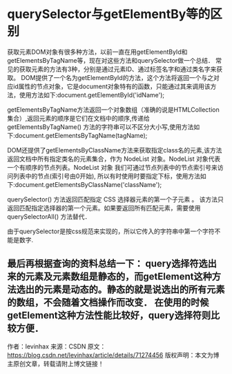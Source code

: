 # querySelector与getElementBy等的区别

获取元素DOM对象有很多种方法，以前一直在用getElementById和getElementsByTagName等，现在对这些方法和querySelector做一个总结． 
常见的获取元素的方法有3种，分别是通过元素ID、通过标签名字和通过类名字来获取。 
DOM提供了一个名为getElementById的方法，这个方法将返回一个与之对应id属性的节点对象，它是document对象特有的函数，只能通过其来调用该方法，使用方法如下:document.getElementById('idName');

getElementsByTagName方法返回一个对象数组（准确的说是HTMLCollection集合）,返回元素的顺序是它们在文档中的顺序,传递给 getElementsByTagName() 方法的字符串可以不区分大小写,使用方法如下:document.getElementsByTagName(tagName);

DOM还提供了getElementsByClassName方法来获取指定class名的元素,该方法返回文档中所有指定类名的元素集合，作为 NodeList 对象。NodeList 对象代表一个有顺序的节点列表。NodeList 对象 我们可通过节点列表中的节点索引号来访问列表中的节点(索引号由0开始), 所以有时使用时要指定下标，使用方法如下:document.getElementsByClassName('className');

querySelector() 方法返回匹配指定 CSS 选择器元素的第一个子元素 。 该方法只返回匹配指定选择器的第一个元素。如果要返回所有匹配元素，需要使用 querySelectorAll() 方法替代．

由于querySelector是按css规范来实现的，所以它传入的字符串中第一个字符不能是数字.

最后再根据查询的资料总结一下： 
query选择符选出来的元素及元素数组是静态的，而getElement这种方法选出的元素是动态的。静态的就是说选出的所有元素的数组，不会随着文档操作而改变． 
在使用的时候getElement这种方法性能比较好，query选择符则比较方便．
--------------------- 
作者：levinhax 
来源：CSDN 
原文：https://blog.csdn.net/levinhax/article/details/71274456 
版权声明：本文为博主原创文章，转载请附上博文链接！